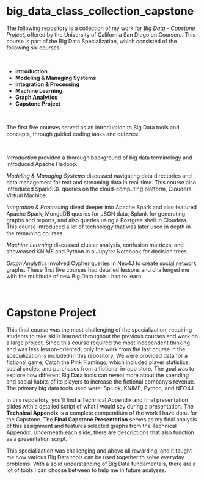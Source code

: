 # big_data_class_collection_capstone

The following repository is a collection of my work for *Big Data - Capstone Project*, offered by the University of California San Diego on Coursera. This course is part of the Big Data Specialization, which consisted of the following six courses:

<br />

* **Introduction**
* **Modeling & Managing Systems**
* **Integration & Processing**
* **Machine Learning**
* **Graph Analytics**
* **Capstone Project** 

<br />

The first five courses served as an introduction to Big Data tools and concepts, through guided coding tasks and quizzes:

<br />

*Introduction* provided a thorough background of big data terminology and introduced Apache Hadoop. 

*Modeling & Managing Systems* discussed navigating data directories and data management for text and streaming data in real-time. This course also introduced SparkSQL queries on the cloud-computing platform, Cloudera Virtual Machine. 

*Integration & Processing* dived deeper into Apache Spark and also featured Apache Spark, MongoDB queries for JSON data, Splunk for generating graphs and reports, and also queries using a Postgres shell in Cloudera. This course introduced a lot of technology that was later used in depth in the remaining courses. 

*Machine Learning* discussed cluster analysis, confusion matrices, and showcased KNIME and Python in a Jupyter Notebook for decision trees. 

*Graph Analytics* involved Cypher queries in Neo4J to create social network graphs. These first five courses had detailed lessons and challenged me with the multitude of new Big Data tools I had to learn. 

<br />

# Capstone Project

This final course was the most challenging of the specialization, requiring
students to take skills learned throughout the previous courses and work on a large project. Since this course required the most independent thinking and was less lesson-oriented, only the work from the last course in the specialization is included in this repository. We were provided data for a fictional game, Catch the Pink Flamingo, which included player statistics, social circles, and purchases from a fictional in-app store. The goal was to explore how different Big Data tools can reveal more about the spending and social habits of its players to increase the fictional company’s revenue. The primary big data tools used were: Splunk, KNIME, Python, and NEO4J.

In this repository, you’ll find a Technical Appendix and final presentation slides with a detailed script of what I would say during a presentation. The **Technical Appendix** is a complete compendium of the work I have done for the Capstone. The **Final Capstone Presentation** serves as my final analysis of this assignment and features selected graphs from the Technical Appendix. Underneath each slide, there are descriptions that also function as a presentation script.

This specialization was challenging and above all rewarding, and it taught me how various Big Data tools can be used together to solve everyday problems. With a solid understanding of Big Data fundamentals, there are a lot of tools I can choose between to help me in future analyses.
